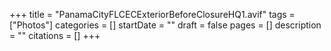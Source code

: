 +++
title = "PanamaCityFLCECExteriorBeforeClosureHQ1.avif"
tags = ["Photos"]
categories = []
startDate = ""
draft = false
pages = []
description = ""
citations = []
+++
